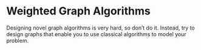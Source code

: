 # Weighted Graph Algorithms

Designing novel graph algorithms is very hard, so don’t
do it. Instead, try to design graphs that enable you to use classical algorithms
to model your problem.
